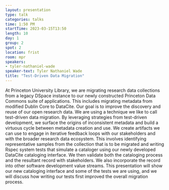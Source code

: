 ```yaml
---
layout: presentation
type: talk
categories: talks
time: 1:50 PM
startTime: 2023-03-15T13:50
length: 10
day: 1
group: 2
spot: 2
location: frist
room: mpr
speakers:
- tyler-nathaniel-wade
speaker-text: Tyler Nathaniel Wade
title: "Test-Driven Data Migration"
---
```

At Princeton University Library, we are migrating research data collections from a legacy DSpace instance to our newly constructed Princeton Data Commons suite of applications. This includes migrating metadata from modified Dublin Core to DataCite. Our goal is to improve the discovery and reuse of our open research data.  We are using a technique we like to call test-driven data migration. By leveraging strategies from test-driven development, we surface the origins of inconsistent metadata and build a virtuous cycle between metadata creation and use. We create artifacts we can use to engage in iterative feedback loops with our stakeholders and with the broader research data ecosystem.  This involves identifying representative samples from the collection that is to be migrated and writing Rspec system tests that simulate a cataloger using our newly developed DataCite cataloging interface. We then validate both the cataloging process and the resultant record with stakeholders. We also incorporate the record into other software development value streams.  This presentation will show our new cataloging interface and some of the tests we are using, and we will discuss how writing our tests first improved the overall migration process. 
